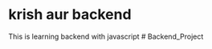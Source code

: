# krish aur backend

This is learning backend with javascript
#   B a c k e n d _ P r o j e c t  
 